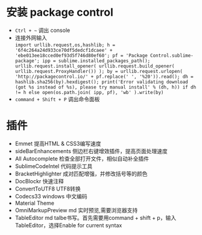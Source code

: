 # 安装 package control
- `Ctrl + ~` 调出 console
- 连接外网输入<br>
`import urllib.request,os,hashlib; h = '6f4c264a24d933ce70df5dedcf1dcaee' + 'ebe013ee18cced0ef93d5f746d80ef60'; pf = 'Package Control.sublime-package'; ipp = sublime.installed_packages_path(); urllib.request.install_opener( urllib.request.build_opener( urllib.request.ProxyHandler()) ); by = urllib.request.urlopen( 'http://packagecontrol.io/' + pf.replace(' ', '%20')).read(); dh = hashlib.sha256(by).hexdigest(); print('Error validating download (got %s instead of %s), please try manual install' % (dh, h)) if dh != h else open(os.path.join( ipp, pf), 'wb' ).write(by)`
- `command + Shift + P` 调出命令面板

# 插件
- Emmet 提高HTML & CSS3编写速度
- sideBarEnhancements 侧边栏右键增效插件，提高页面处理速度
- All Autocomplete 检查全部打开文件，相似自动补全插件
- SublimeCodeIntel 代码提示工具
- BracketHighlighter 成对匹配增强，并修改括号等的颜色
- DocBlockr 快速注释
- ConvertToUTF8 UTF8转换
- Codecs33 windows 中文编码
- Material Theme
- OmniMarkupPreview md 实时预览,需要浏览器支持
- TableEditor md talbe书写。首先需要用command + shift + p，输入 TableEditor，选择Enable for current syntax
